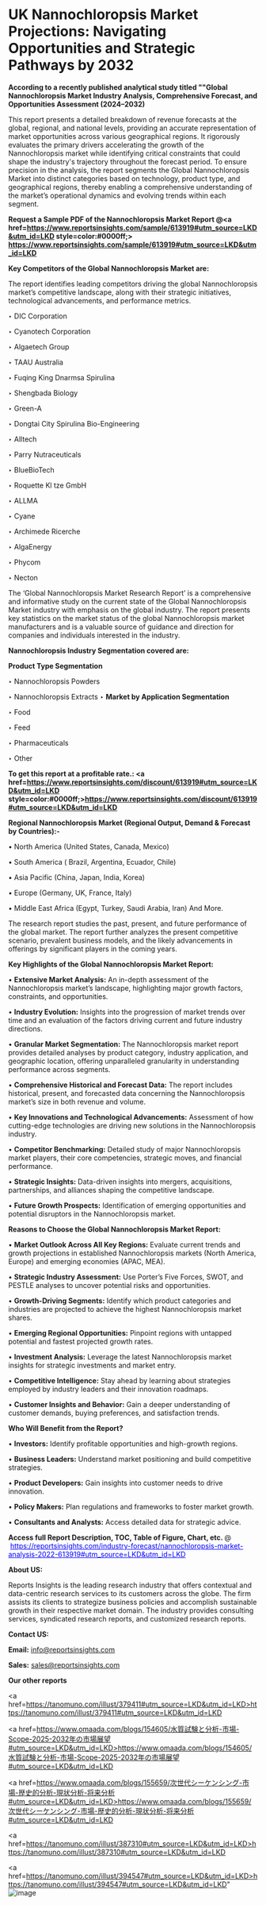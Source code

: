 # UK Nannochloropsis Market Projections: Navigating Opportunities and Strategic Pathways by 2032

<strong>According to a recently published analytical study titled ""Global Nannochloropsis Market Industry Analysis, Comprehensive Forecast, and Opportunities Assessment (2024–2032)</strong>

This report presents a detailed breakdown of revenue forecasts at the global, regional, and national levels, providing an accurate representation of market opportunities across various geographical regions. It rigorously evaluates the primary drivers accelerating the growth of the Nannochloropsis market while identifying critical constraints that could shape the industry's trajectory throughout the forecast period. To ensure precision in the analysis, the report segments the Global Nannochloropsis Market into distinct categories based on technology, product type, and geographical regions, thereby enabling a comprehensive understanding of the market’s operational dynamics and evolving trends within each segment.

<strong>Request a Sample PDF of the Nannochloropsis Market Report </strong><strong>@<a href=https://www.reportsinsights.com/sample/613919#utm_source=LKD&utm_id=LKD style=color:#0000ff;> https://www.reportsinsights.com/sample/613919#utm_source=LKD&utm_id=LKD</a></strong></font>

<strong>Key Competitors of the Global Nannochloropsis Market are:</strong>

The report identifies leading competitors driving the global Nannochloropsis market’s competitive landscape, along with their strategic initiatives, technological advancements, and performance metrics.

‣ DIC Corporation

‣ Cyanotech Corporation

‣ Algaetech Group

‣ TAAU Australia

‣ Fuqing King Dnarmsa Spirulina

‣ Shengbada Biology

‣ Green-A

‣ Dongtai City Spirulina Bio-Engineering

‣ Alltech

‣ Parry Nutraceuticals

‣ BlueBioTech

‣ Roquette Kl tze GmbH

‣ ALLMA

‣ Cyane

‣ Archimede Ricerche

‣ AlgaEnergy

‣ Phycom

‣ Necton

The ‘Global Nannochloropsis Market Research Report’ is a comprehensive and informative study on the current state of the Global Nannochloropsis Market industry with emphasis on the global industry. The report presents key statistics on the market status of the global Nannochloropsis market manufacturers and is a valuable source of guidance and direction for companies and individuals interested in the industry.

<strong>Nannochloropsis Industry Segmentation covered are:</strong>

<strong>Product Type Segmentation</strong>

‣ Nannochloropsis Powders

‣ Nannochloropsis Extracts
‣ 
<strong>Market by Application Segmentation</strong>

‣ Food

‣ Feed

‣ Pharmaceuticals

‣ Other

<strong>To get this report at a profitable rate.: <a href=https://www.reportsinsights.com/discount/613919#utm_source=LKD&utm_id=LKD style=color:#0000ff;>https://www.reportsinsights.com/discount/613919#utm_source=LKD&utm_id=LKD</a></strong></font>

<strong>Regional Nannochloropsis Market (Regional Output, Demand &amp; Forecast by Countries):-</strong>

• North America (United States, Canada, Mexico)

• South America ( Brazil, Argentina, Ecuador, Chile)

• Asia Pacific (China, Japan, India, Korea)

• Europe (Germany, UK, France, Italy)

• Middle East Africa (Egypt, Turkey, Saudi Arabia, Iran) And More.

The research report studies the past, present, and future performance of the global market. The report further analyzes the present competitive scenario, prevalent business models, and the likely advancements in offerings by significant players in the coming years.

<strong>Key Highlights of the Global Nannochloropsis Market Report:</strong>

• <strong>Extensive Market Analysis:</strong> An in-depth assessment of the Nannochloropsis market’s landscape, highlighting major growth factors, constraints, and opportunities.

• <strong>Industry Evolution:</strong> Insights into the progression of market trends over time and an evaluation of the factors driving current and future industry directions.

• <strong>Granular Market Segmentation:</strong> The Nannochloropsis market report provides detailed analyses by product category, industry application, and geographic location, offering unparalleled granularity in understanding performance across segments.

• <strong>Comprehensive Historical and Forecast Data:</strong> The report includes historical, present, and forecasted data concerning the Nannochloropsis market’s size in both revenue and volume.

• <strong>Key Innovations and Technological Advancements:</strong> Assessment of how cutting-edge technologies are driving new solutions in the Nannochloropsis industry.

• <strong>Competitor Benchmarking:</strong> Detailed study of major Nannochloropsis market players, their core competencies, strategic moves, and financial performance.

• <strong>Strategic Insights:</strong> Data-driven insights into mergers, acquisitions, partnerships, and alliances shaping the competitive landscape.

• <strong>Future Growth Prospects:</strong> Identification of emerging opportunities and potential disruptors in the Nannochloropsis market.

<strong>Reasons to Choose the Global Nannochloropsis Market Report:</strong>

• <strong>Market Outlook Across All Key Regions:</strong> Evaluate current trends and growth projections in established Nannochloropsis markets (North America, Europe) and emerging economies (APAC, MEA).

• <strong>Strategic Industry Assessment:</strong> Use Porter’s Five Forces, SWOT, and PESTLE analyses to uncover potential risks and opportunities.

• <strong>Growth-Driving Segments:</strong> Identify which product categories and industries are projected to achieve the highest Nannochloropsis market shares.

• <strong>Emerging Regional Opportunities:</strong> Pinpoint regions with untapped potential and fastest projected growth rates.

• <strong>Investment Analysis:</strong> Leverage the latest Nannochloropsis market insights for strategic investments and market entry.

• <strong>Competitive Intelligence:</strong> Stay ahead by learning about strategies employed by industry leaders and their innovation roadmaps.

• <strong>Customer Insights and Behavior:</strong> Gain a deeper understanding of customer demands, buying preferences, and satisfaction trends.

<strong>Who Will Benefit from the Report?</strong>

• <strong>Investors:</strong> Identify profitable opportunities and high-growth regions.

• <strong>Business Leaders:</strong> Understand market positioning and build competitive strategies.

• <strong>Product Developers:</strong> Gain insights into customer needs to drive innovation.

• <strong>Policy Makers:</strong> Plan regulations and frameworks to foster market growth.

• <strong>Consultants and Analysts:</strong> Access detailed data for strategic advice.
</ul>
<strong>Access full Report Description, TOC, Table of Figure, Chart, etc. </strong>@  <a href=https://reportsinsights.com/industry-forecast/nannochloropsis-market-analysis-2022-613919#utm_source=LKD&utm_id=LKD style=color:#0000ff;>https://reportsinsights.com/industry-forecast/nannochloropsis-market-analysis-2022-613919#utm_source=LKD&utm_id=LKD</a></font>

<strong><strong>About US</strong>:</strong>

Reports Insights is the leading research industry that offers contextual and data-centric research services to its customers across the globe. The firm assists its clients to strategize business policies and accomplish sustainable growth in their respective market domain. The industry provides consulting services, syndicated research reports, and customized research reports.

<strong>Contact US:</strong>

<p class=""""><b>Email:</b> <a href=mailto:info@reportsinsights.com>info@reportsinsights.com</a></p>
<p class=""""><b>Sales:</b> <a href=mailto:sales@reportsinsights.com>sales@reportsinsights.com</a></p>

<strong>Our other reports</strong>

<a href=https://tanomuno.com/illust/379411#utm_source=LKD&utm_id=LKD>https://tanomuno.com/illust/379411#utm_source=LKD&utm_id=LKD</a>

<a href=https://www.omaada.com/blogs/154605/水質試験と分析-市場-Scope-2025-2032年の市場展望#utm_source=LKD&utm_id=LKD>https://www.omaada.com/blogs/154605/水質試験と分析-市場-Scope-2025-2032年の市場展望#utm_source=LKD&utm_id=LKD</a>

<a href=https://www.omaada.com/blogs/155659/次世代シーケンシング-市場-歴史的分析-現状分析-将来分析#utm_source=LKD&utm_id=LKD>https://www.omaada.com/blogs/155659/次世代シーケンシング-市場-歴史的分析-現状分析-将来分析#utm_source=LKD&utm_id=LKD</a>

<a href=https://tanomuno.com/illust/387310#utm_source=LKD&utm_id=LKD>https://tanomuno.com/illust/387310#utm_source=LKD&utm_id=LKD</a>

<a href=https://tanomuno.com/illust/394547#utm_source=LKD&utm_id=LKD>https://tanomuno.com/illust/394547#utm_source=LKD&utm_id=LKD</a>"
![image](https://github.com/user-attachments/assets/7e840e0e-3039-46b2-a2a9-3d38c08f4c6f)
